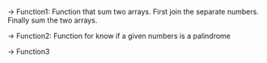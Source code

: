 -> Function1:
Function that sum two arrays.
First join the separate numbers.
Finally sum the two arrays. 

-> Function2: 
Function for know if a given numbers is a palindrome

-> Function3